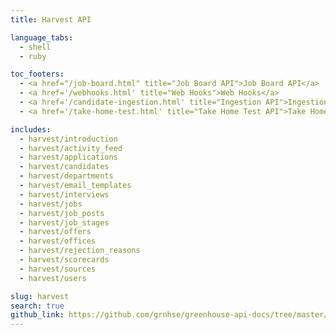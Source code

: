 ```yaml
---
title: Harvest API

language_tabs:
  - shell
  - ruby

toc_footers:
  - <a href="/job-board.html" title="Job Board API">Job Board API</a>
  - <a href='/webhooks.html' title="Web Hooks">Web Hooks</a>
  - <a href='/candidate-ingestion.html' title="Ingestion API">Ingestion API</a>
  - <a href='/take-home-test.html' title="Take Home Test API">Take Home Test API</a>

includes:
  - harvest/introduction
  - harvest/activity_feed
  - harvest/applications
  - harvest/candidates
  - harvest/departments
  - harvest/email_templates
  - harvest/interviews
  - harvest/jobs
  - harvest/job_posts
  - harvest/job_stages
  - harvest/offers
  - harvest/offices
  - harvest/rejection_reasons
  - harvest/scorecards
  - harvest/sources
  - harvest/users

slug: harvest
search: true
github_link: https://github.com/grnhse/greenhouse-api-docs/tree/master/source/includes/harvest
---
```

